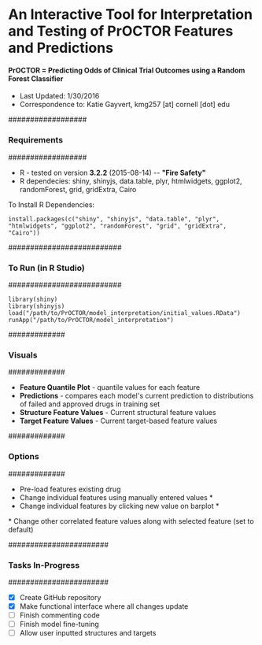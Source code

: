 # An Interactive Tool for Interpretation and Testing of PrOCTOR Features and Predictions
#### PrOCTOR = Predicting Odds of Clinical Trial Outcomes using a Random Forest Classifier

- Last Updated: 1/30/2016
- Correspondence to:  Katie Gayvert, kmg257 [at] cornell [dot] edu

##################
### Requirements #
##################
- R - tested on version  **3.2.2** (2015-08-14) -- **"Fire Safety"**
- R dependecies: shiny, shinyjs, data.table, plyr, htmlwidgets, ggplot2, randomForest, grid, gridExtra, Cairo

To Install R Dependencies:
```
install.packages(c("shiny", "shinyjs", "data.table", "plyr", "htmlwidgets", "ggplot2", "randomForest", "grid", "gridExtra", "Cairo"))
```
##########################
### To Run (in R Studio) #
##########################
```
library(shiny)
library(shinyjs)
load("/path/to/PrOCTOR/model_interpretation/initial_values.RData")
runApp("/path/to/PrOCTOR/model_interpretation")
```

#############
### Visuals #
#############
- **Feature Quantile Plot** - quantile values for each feature
- **Predictions** - compares each model's current prediction to distributions of failed and approved drugs in training set
- **Structure Feature Values** - Current structural feature values 
- **Target Feature Values** - Current target-based feature values

#############
### Options #
#############
- Pre-load features existing drug
- Change individual features using manually entered values *
- Change individual features by clicking new value on barplot *

\* Change other correlated feature values along with selected feature (set to default)

#######################
### Tasks In-Progress #
#######################
- [x] Create GitHub repository
- [x] Make functional interface where all changes update
- [ ] Finish commenting code
- [ ] Finish model fine-tuning
- [ ] Allow user inputted structures and targets
